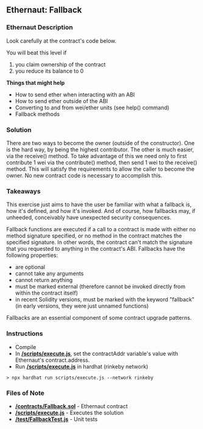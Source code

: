 ## Ethernaut: Fallback

### Ethernaut Description
Look carefully at the contract's code below.

You will beat this level if

1. you claim ownership of the contract
2. you reduce its balance to 0
  
**Things that might help**

- How to send ether when interacting with an ABI
- How to send ether outside of the ABI
- Converting to and from wei/ether units (see help() command)
- Fallback methods

### Solution 
There are two ways to become the owner (outside of the constructor). One is the hard way, by being the highest contributor. The other is much easier, via the receive() method. To take advantage of this we need only to first contribute 1 wei via the contribute() method, then send 1 wei to the receive() method. This will satisfy the requirements to allow the caller to become the owner. No new contract code is necessary to accomplish this.  

### Takeaways
This exercise just aims to have the user be familiar with what a fallback is, how it's defined, and how it's invoked. And of course, how fallbacks may, if unheeded, conceivably have unexpected security consequences. 

Fallback functions are executed if a call to a contract is made with either no method signature specified, or no method in the contract matches the specified signature. In other words, the contract can't match the signature that you requested to anything in the contract's ABI. Fallbacks have the following properties: 

- are optional 
- cannot take any arguments 
- cannot return anything 
- must be marked external (therefore cannot be invoked directly from within the contract itself) 
- in recent Solidity versions, must be marked with the keyword "fallback" (in early versions, they were just unnamed functions) 

Fallbacks are an essential component of some contract upgrade patterns. 

### Instructions
- Compile
- In **[/scripts/execute.js](scripts/execute.js)**, set the contractAddr variable's value with Ethernaut's contract.address. 
- Run **[/scripts/execute.js](scripts/execute.js)** in hardhat (rinkeby network)

`> npx hardhat run scripts/execute.js --network rinkeby`

### Files of Note
- **[/contracts/Fallback.sol](contracts/Fallback.sol)** - Ethernaut contract
- **[/scripts/execute.js](scripts/execute.js)** - Executes the solution 
- **[/test/FallbackTest.js](test/FallbackTest.js)** - Unit tests 
